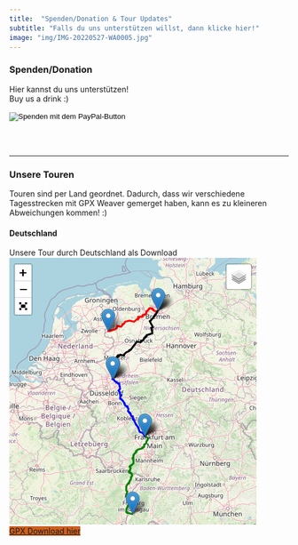 ```yaml
---
title:  "Spenden/Donation & Tour Updates"
subtitle: "Falls du uns unterstützen willst, dann klicke hier!"
image: "img/IMG-20220527-WA0005.jpg"
---
```


### Spenden/Donation
Hier kannst du uns unterstützen!
<br>
Buy us a drink :)

<form action="https://www.paypal.com/donate" method="post" target="_top">
<input type="hidden" name="hosted_button_id" value="2QWTU82APZWXG" />
<input type="image" src="https://www.paypalobjects.com/de_DE/DE/i/btn/btn_donate_LG.gif" border="0" name="submit" title="PayPal - The safer, easier way to pay online!" alt="Spenden mit dem PayPal-Button" />
<img alt="" border="0" src="https://www.paypal.com/de_DE/i/scr/pixel.gif" width="1" height="1" />
</form>

<br><br>
<hr class="double">

### Unsere Touren
Touren sind per Land geordnet. Dadurch, dass wir verschiedene Tagesstrecken mit GPX Weaver gemerget haben, kann es zu kleineren Abweichungen kommen! :)

#### Deutschland
Unsere Tour durch Deutschland als Download
 <img src="downloads/screenshot 2023-08-27 191307.png" alt="Germany" class="responsive"> 
<br>
<a  STYLE="background-color: rgb(204,95,29)" href="downloads/Tour_Etappe1_Deutschland.gpx" download>GPX Download hier</a>


